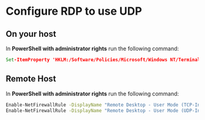 # Configure RDP to use UDP

## On your host

In __PowerShell with administrator rights__ run the following command:

```cmd
Set-ItemProperty 'HKLM:/Software/Policies/Microsoft/Windows NT/Terminal Services/Client' 'fClientDisableUDP' 0
```

## Remote Host

In __PowerShell with administrator rights__ run the following command:

```cmd
Enable-NetFirewallRule -DisplayName "Remote Desktop - User Mode (TCP-In)"
Enable-NetFirewallRule -DisplayName "Remote Desktop - User Mode (UDP-In)"
```

